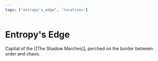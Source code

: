```yaml
---
tags: ["entropy's_edge", 'locations']
---
```


# Entropy's Edge
Capital of the [[The Shadow Marches]], perched on the border between order and chaos.